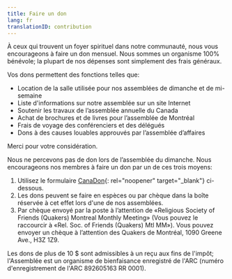 ```yaml
---
title: Faire un don
lang: fr
translationID: contribution
---
```

À ceux qui trouvent un foyer spirituel dans notre communauté, nous vous encourageons à faire un don mensuel. Nous sommes un organisme 100% bénévole; la plupart de nos dépenses sont simplement des frais généraux. 

Vos dons permettent des fonctions telles que:

* Location de la salle utilisée pour nos assemblées de dimanche et de mi-semaine
* Liste d'informations sur notre assemblée sur un site Internet
* Soutenir les travaux de l’assemblée annuelle du Canada
* Achat de brochures et de livres pour l’assemblée de Montréal
* Frais de voyage des conférenciers et des délégués
* Dons à des causes louables approuvés par l’assemblée d’affaires

Merci pour votre considération.

Nous ne percevons pas de don lors de l’assemblée du dimanche. Nous encourageons nos membres à faire un don par un de ces trois moyens:

1. Utilisez le formulaire [CanaDon](https://www.canadahelps.org/fr/charities/quakers-montreal/){: rel="noopener" target="_blank"} ci-dessous.
2. Les dons peuvent se faire en espèces ou par chèque dans la boîte réservée à cet effet lors d'une de nos assemblées.
3. Par chèque envoyé par la poste à l’attention de «Religious Society of Friends (Quakers) Montreal Monthly Meeting» (Vous pouvez le raccourcir à «Rel. Soc. of Friends (Quakers) Mtl MM»). Vous pouvez envoyer un chèque à l’attention des Quakers de Montréal, 1090 Greene Ave., H3Z 1Z9.

Les dons de plus de 10 $ sont admissibles à un reçu aux fins de l'impôt; l'Assemblée est un organisme de bienfaisance enregistré de l'ARC (numéro d'enregistrement de l'ARC 892605163 RR 0001).

<script id="ch_cdn_embed" type="text/javascript" src="https://www.canadahelps.org/secure/js/cdf_embed.js" charset="utf-8" data-language="fr" data-page-id="43151" data-root-url="https://www.canadahelps.org" data-formtype="0" data-cfasync="false"></script>

